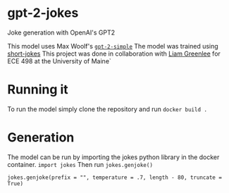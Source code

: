 # gpt-2-jokes
Joke generation with OpenAI's GPT2

This model uses Max Woolf's [`gpt-2-simple`](https://github.com/minimaxir/gpt-2-simple)
The model was trained using [short-jokes](https://www.kaggle.com/abhinavmoudgil95/short-jokes)
This project was done in collaboration with [Liam Greenlee](https://www.github.com/liam-g) for ECE 498 at the University of Maine`

# Running it
To run the model simply clone the repository and run `docker build .`

# Generation
The model can be run by importing the jokes python library in the docker container.
`import jokes`
Then run `jokes.genjoke()`

`jokes.genjoke(prefix = "", temperature = .7, length - 80, truncate = True)`
